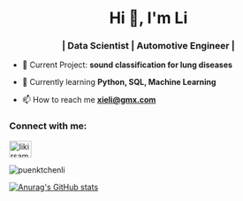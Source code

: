 <h1 align="center">Hi 👋, I'm Li</h1>
<h3 align="center">  | Data Scientist | Automotive Engineer |</h3>

- 🔭 Current Project: **sound classification for lung diseases**

- 🌱 Currently learning **Python, SQL, Machine Learning**

- 📫 How to reach me **xieli@gmx.com**

<h3 align="left">Connect with me:</h3>
<p align="left">
<a href="https://linkedin.com/in/likirsamer" target="blank"><img align="center" src="https://raw.githubusercontent.com/rahuldkjain/github-profile-readme-generator/master/src/images/icons/Social/linked-in-alt.svg" alt="likirsamer" height="30" width="40" /></a>


<p><img align="center" src="https://github-readme-streak-stats.herokuapp.com/?user=puenktchenli&" alt="puenktchenli" /></p>

[![Anurag's GitHub stats](https://github-readme-stats.vercel.app/api?username=puenktchenli)](https://github.com/anuraghazra/github-readme-stats)
